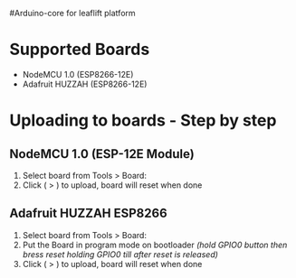 #Arduino-core for leaflift platform


# Supported Boards #
* NodeMCU 1.0 (ESP8266-12E)
* Adafruit HUZZAH (ESP8266-12E)



# Uploading to boards - Step by step  #

## NodeMCU 1.0 (ESP-12E Module) ##
1. Select board from Tools > Board:
2. Click ( > ) to upload, board will reset when done

##  Adafruit HUZZAH ESP8266 ##
1. Select board from Tools > Board:
2. Put the Board in program mode on bootloader 
*(hold GPIO0 button then bress reset holding GPIO0 till after reset is released)*
3. Click ( > ) to upload, board will reset when done
